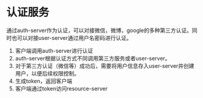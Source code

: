 # 认证服务
通过auth-server作为认证，可以对接微信，微博，google的多种第三方认证。同时也可以对接user-server通过用户名密码进行认证。  
1. 客户端调用auth-server进行认证
2. auth-server根据认证方式不同调用第三方服务或者user-server。
3. 对于第三方认证（微信等）成功后，需要将用户信息存入user-server并创建用户，以便后续权限控制。
4. 生成token，返回客户端
5. 客户端通过token访问resource-server